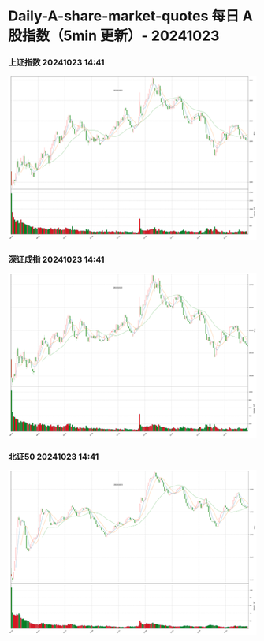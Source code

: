 
# Daily-A-share-market-quotes 每日 A 股指数（5min 更新）- 20241023

### 上证指数 20241023 14:41
![](./fig/2024/10/20241023-sh000001.png)

### 深证成指 20241023 14:41
![](./fig/2024/10/20241023-sz399001.png)

### 北证50 20241023 14:41
![](./fig/2024/10/20241023-bj899050.png)
